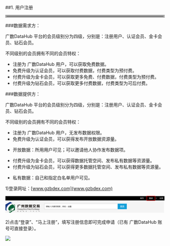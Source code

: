 ##1. 用户注册
<hr style=" border:4px solid #A9A9A9;" />

###数据需求方：

广数DataHub 平台的会员级别分为四级，分别是：注册用户、认证会员、金卡会员、钻石会员。

不同级别的会员拥有不同的会员特权：

- 注册为 广数DataHub 用户，可以获取免费数据。
- 免费升级为认证会员，可以获取付费数据，付费类型为预付费。
- 付费升级为金卡会员，可以获取更多免费、付费数据，付费类型为预付费。
- 付费升级为钻石会员，可以获取更多付费数据，付费类型为可后付费。

###数据提供方：

广数DataHub 平台的会员级别分为四级，分别是：注册用户、认证会员、金卡会员、钻石会员。

不同级别的会员拥有不同的会员特权：

- 注册为 广数DataHub 用户，无发布数据权限。
- 免费升级为认证会员，可以获得发布开放数据资源量。
 * 开放数据：所用用户可见；可以邀请他人协作发布数据项。
- 付费升级为金卡会员，可以获得数据托管空间、发布私有数据等资源量。
- 付费升级为钻石会员，可以获得更多数据托管空间、发布私有数据等资源量。
 * 私有数据：自己和指定白名单用户可见。

1)登录网址：[www.gzbdex.com](www.gzbdex.com)

![](img/login.png)

2)点击“登录”、“马上注册”，填写注册信息即可完成申请（已有 广数DataHub 账号可直接登录）。

![](img/register.png)